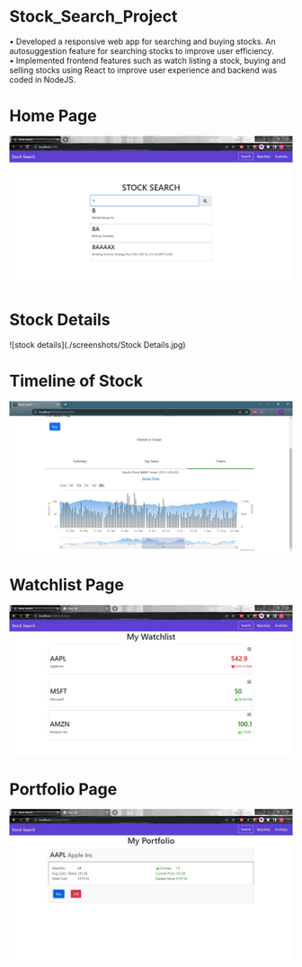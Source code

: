 # Stock_Search_Project
•	Developed a responsive web app for searching and buying stocks. An autosuggestion feature for searching stocks to improve user efficiency.<br>
•	Implemented frontend features such as watch listing a stock, buying and selling stocks using React to improve user experience and backend was coded in NodeJS.


# Home Page
![home](./screenshots/home.png)

# Stock Details
![stock details](./screenshots/Stock Details.jpg)

# Timeline of Stock
![highcharts](./screenshots/highcharts.jpg)

# Watchlist Page
![watchlist](./screenshots/watchlist.JPG)

# Portfolio Page
![portfolio](./screenshots/portfolio.JPG)
